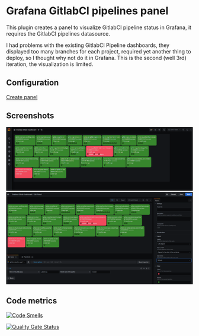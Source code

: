 # Grafana GitlabCI pipelines panel

This plugin creates a panel to visualize GitlabCI pipeline status in Grafana, it requires the GitlabCI pipelines datasource.

I had problems with the existing GitlabCI Pipeline dashboards, they displayed too many branches for each project, required yet another thing to deploy, so I thought why not do it in Grafana. This is the second (well 3rd) iteration, the visualization is limited. 


## Configuration

[Create panel](https://raw.githubusercontent.com/kalidasya/grafana-gitlab-pipeline-panel//docs/grafana-gitlab-create-panel.webm)

## Screenshots

![Dashboard](https://raw.githubusercontent.com/kalidasya/grafana-gitlab-pipeline-panel//master/docs/dashboard-view.png)
![Panel settings](https://raw.githubusercontent.com/kalidasya/grafana-gitlab-pipeline-panel//master/docs/settings-page.png)


## Code metrics

[![Code Smells](https://sonarcloud.io/api/project_badges/measure?project=kalidasya_grafana-gitlab-pipeline-panel&metric=code_smells)](https://sonarcloud.io/dashboard?id=kalidasya_grafana-gitlab-pipeline-panel)

[![Quality Gate Status](https://sonarcloud.io/api/project_badges/measure?project=kalidasya_grafana-gitlab-pipeline-panel)](https://sonarcloud.io/dashboard?id=kalidasya_grafana-gitlab-pipeline-panel)
